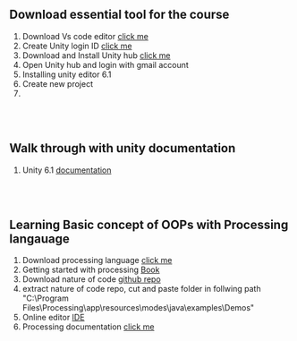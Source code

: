 ## Download essential tool for the course

1. Download Vs code editor [click me](https://code.visualstudio.com/download)
1. Create Unity login ID [click me](https://unity.com/download)
1. Download and Install Unity hub [click me](https://docs.unity3d.com/hub/manual/InstallHub.html)
1. Open Unity hub and login with gmail account
1. Installing unity editor 6.1
1. Create new project
1. 

<br>
<br>

## Walk through with unity documentation
1.  Unity 6.1 [documentation](https://docs.unity3d.com/Manual/index.html)

<br>
<br>

## Learning Basic concept of OOPs with Processing langauage
1. Download processing language [click me](https://processing.org/)
1. Getting started with processing [Book](https://drive.google.com/file/d/1X6BjSyGmyoMqCtJWyk-4Phs-WXTafxqR/view?usp=sharing)
1. Download nature of code [github repo](https://github.com/nature-of-code/noc-examples-processing)
1. extract nature of code repo, cut and paste folder in follwing path "C:\Program Files\Processing\app\resources\modes\java\examples\Demos"
1. Online editor [IDE](https://openprocessing.org/sketch/create)
1. Processing documentation [click me](https://processing.org/reference)
